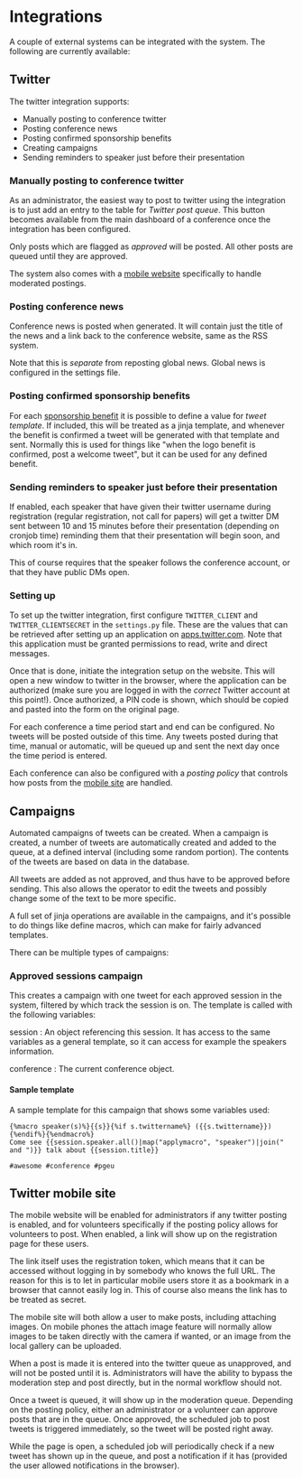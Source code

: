 # Integrations

A couple of external systems can be integrated with the system. The following
are currently available:

## Twitter <a name="twitter"></a>

The twitter integration supports:

* Manually posting to conference twitter
* Posting conference news
* Posting confirmed sponsorship benefits
* Creating campaigns
* Sending reminders to speaker just before their presentation


### Manually posting to conference twitter

As an administrator, the easiest way to post to twitter using the
integration is to just add an entry to the table for *Twitter post
queue*. This button becomes available from the main dashboard of a
conference once the integration has been configured.

Only posts which are flagged as *approved* will be posted. All other
posts are queued until they are approved.

The system also comes with a [mobile website](#mobilesite) specifically
to handle moderated postings.

### Posting conference news

Conference news is posted when generated. It will contain just the
title of the news and a link back to the conference website, same as
the RSS system.

Note that this is *separate* from reposting global news. Global news
is configured in the settings file.

### Posting confirmed sponsorship benefits

For each [sponsorship benefit](sponsors#benefit) it is possible to
define a value for *tweet template*. If included, this will be treated
as a jinja template, and whenever the benefit is confirmed a tweet
will be generated with that template and sent. Normally this is used
for things like "when the logo benefit is confirmed, post a welcome
tweet", but it can be used for any defined benefit.

### Sending reminders to speaker just before their presentation

If enabled, each speaker that have given their twitter username during
registration (regular registration, not call for papers) will get a
twitter DM sent between 10 and 15 minutes before their presentation
(depending on cronjob time) reminding them that their presentation
will begin soon, and which room it's in.

This of course requires that the speaker follows the conference
account, or that they have public DMs open.

### Setting up

To set up the twitter integration, first configure `TWITTER_CLIENT`
and `TWITTER_CLIENTSECRET` in the `settings.py` file. These are the
values that can be retrieved after setting up an application on
[apps.twitter.com](https://apps.twitter.com). Note that this application
must be granted permissions to read, write and direct messages.

Once that is done, initiate the integration setup on the website. This
will open a new window to twitter in the browser, where the
application can be authorized (make sure you are logged in with the
*correct* Twitter account at this point!). Once authorized, a PIN code
is shown, which should be copied and pasted into the form on the
original page.

For each conference a time period start and end can be configured. No
tweets will be posted outside of this time. Any tweets posted during
that time, manual or automatic, will be queued up and sent the next
day once the time period is entered.

Each conference can also be configured with a *posting policy* that
controls how posts from the [mobile site](#mobilesite) are handled.

## Campaigns <a name="campaigns"></a>

Automated campaigns of tweets can be created. When a campaign is
created, a number of tweets are automatically created and added to the
queue, at a defined interval (including some random portion). The
contents of the tweets are based on data in the database.

All tweets are added as not approved, and thus have to be approved
before sending. This also allows the operator to edit the tweets and
possibly change some of the text to be more specific.

A full set of jinja operations are available in the campaigns, and
it's possible to do things like define macros, which can make for
fairly advanced templates.

There can be multiple types of campaigns:

### Approved sessions campaign

This creates a campaign with one tweet for each approved session in
the system, filtered by which track the session is on. The template is
called with the following variables:

session
: An object referencing this session. It has access to the same
variables as a general template, so it can access for example the
speakers information.

conference
: The current conference object.

#### Sample template

A sample template for this campaign that shows some variables used:

~~~
{%macro speaker(s)%}{{s}}{%if s.twittername%} ({{s.twittername}}){%endif%}{%endmacro%}
Come see {{session.speaker.all()|map("applymacro", "speaker")|join(" and ")}} talk about {{session.title}}

#awesome #conference #pgeu
~~~


## Twitter mobile site <a name="mobilesite"></a>

The mobile website will be enabled for administrators if any twitter
posting is enabled, and for volunteers specifically if the posting
policy allows for volunteers to post. When enabled, a link will show
up on the registration page for these users.

The link itself uses the registration token, which means that it can
be accessed without logging in by somebody who knows the full URL. The
reason for this is to let in particular mobile users store it as a
bookmark in a browser that cannot easily log in. This of course also
means the link has to be treated as secret.

The mobile site will both allow a user to make posts, including
attaching images. On mobile phones the attach image feature will
normally allow images to be taken directly with the camera if wanted,
or an image from the local gallery can be uploaded.

When a post is made it is entered into the twitter queue as
unapproved, and will not be posted until it is. Administrators will
have the ability to bypass the moderation step and post directly, but
in the normal workflow should not.

Once a tweet is queued, it will show up in the moderation
queue. Depending on the posting policy, either an administrator or a
volunteer can approve posts that are in the queue. Once approved, the
scheduled job to post tweets is triggered immediately, so the tweet
will be posted right away.

While the page is open, a scheduled job will periodically check if a
new tweet has shown up in the queue, and post a notification if it has
(provided the user allowed notifications in the browser).

